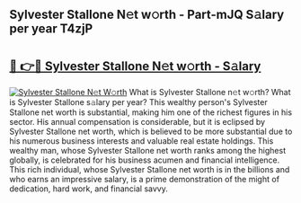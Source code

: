 ## Sylvester Stallone N𝚎t w𝚘rth - Part-mJQ S𝚊lary per year T4zjP

# <h2><a href="http://gc4b9ki.nevu.top/?p=Sylvester+Stallone">🔗 👉🔴 Sylvester Stallone N𝚎t w𝚘rth - S𝚊lary</a></h2>

[![Sylvester Stallone N𝚎t W𝚘rth](https://i.imgur.com/Oavwk0R.jpeg)](http://gc4b9ki.nevu.top/?p=Sylvester+Stallone)
What is Sylvester Stallone n𝚎t w𝚘rth? What is Sylvester Stallone s𝚊lary per year?
This wealthy person's Sylvester Stallone net worth is substantial, making him one of the richest figures in his sector. His annual compensation is considerable, but it is eclipsed by Sylvester Stallone net worth, which is believed to be more substantial due to his numerous business interests and valuable real estate holdings. This wealthy man, whose Sylvester Stallone net worth ranks among the highest globally, is celebrated for his business acumen and financial intelligence. This rich individual, whose Sylvester Stallone net worth is in the billions and who earns an impressive salary, is a prime demonstration of the might of dedication, hard work, and financial savvy.
